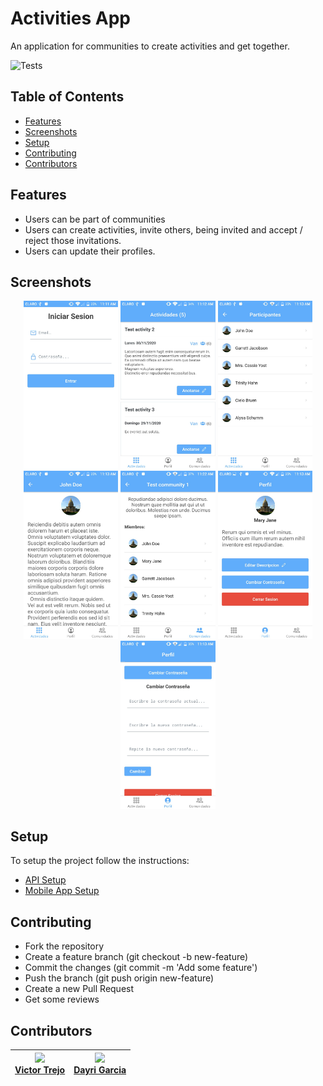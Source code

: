 # Activities App
An application for communities to create activities and get together.

  ![Tests](https://github.com/xvicmanx/activities-app/workflows/Tests/badge.svg)

## Table of Contents

* [Features](#features)
* [Screenshots](#screenshots)
* [Setup](#setup)
* [Contributing](#contributing)
* [Contributors](#contributors)


## Features

* Users can be part of communities
* Users can create activities, invite others, being invited and accept / reject those invitations.
* Users can update their profiles.


## Screenshots


<p align="center">
  <img src="screenshots/signin-view.jpeg" width="30%" title="Signin">

  <img src="screenshots/activities-list.jpeg" width="30%" title="Activites List">

  <img src="screenshots/participants-list.jpeg" width="30%" title="Participants List">

  <img src="screenshots/profile-description.jpeg" width="30%" title="Profile description">

  <img src="screenshots/community-details.jpeg" width="30%" title="Community details">

  <img src="screenshots/profile.jpeg" width="30%" title="User profile">

  <img src="screenshots/change-password.jpeg" width="30%" title="Change password">
</p>

## Setup
To setup the project follow the instructions:
- [API Setup](api/README.md)
- [Mobile App Setup](mobile/README.md)

## Contributing
- Fork the repository
- Create a feature branch (git checkout -b new-feature)
- Commit the changes (git commit -m 'Add some feature')
- Push the branch (git push origin new-feature)
- Create a new Pull Request
- Get some reviews

## Contributors


|<img src="https://avatars0.githubusercontent.com/u/7307503?s=100&v=4"> <br/>[Victor Trejo](https://github.com/xvicmanx) | <img src="https://avatars1.githubusercontent.com/u/61056785?s=100&v=4"> <br/>[Dayri Garcia](https://github.com/dayrimax91) |
|-------------|-------------|

